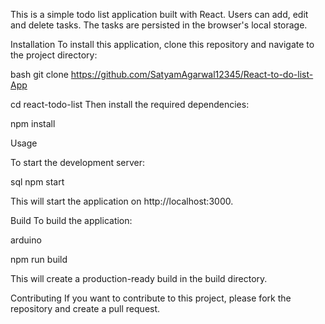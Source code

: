 This is a simple todo list application built with React. Users can add, edit and delete tasks. The tasks are persisted in the browser's local storage.

Installation
To install this application, clone this repository and navigate to the project directory:

bash
git clone https://github.com/SatyamAgarwal12345/React-to-do-list-App

cd react-todo-list
Then install the required dependencies:

npm install

Usage

To start the development server:

sql
npm start

This will start the application on http://localhost:3000.

Build
To build the application:

arduino

npm run build

This will create a production-ready build in the build directory.

Contributing
If you want to contribute to this project, please fork the repository and create a pull request.
